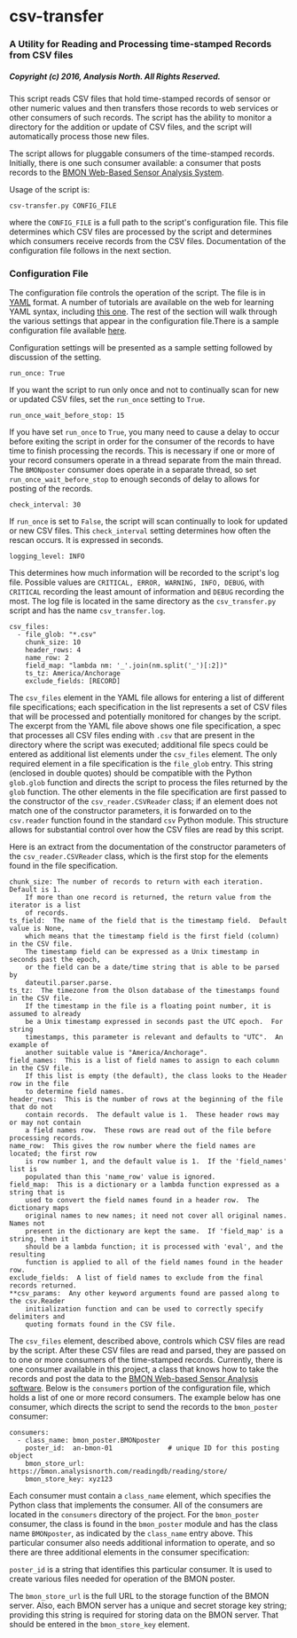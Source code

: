 # csv-transfer

### A Utility for Reading and Processing time-stamped Records from CSV files

##### Copyright (c) 2016, Analysis North.  All Rights Reserved.

This script reads CSV files that hold time-stamped records of sensor or other numeric values and then transfers those records to web services or other consumers of such records.  The script has the ability to monitor a directory for the addition or update of CSV files, and the script will automatically process those new files.

The script allows for pluggable consumers of the time-stamped records.  Initially, there is one such consumer available: a consumer that posts records to the [BMON Web-Based Sensor Analysis System](https://github.com/alanmitchell/bmon).

Usage of the script is:

    csv-transfer.py CONFIG_FILE

where the `CONFIG_FILE` is a full path to the script's configuration file.  This file determines which CSV files are processed by the script and determines which consumers receive records from the CSV files.  Documentation of the configuration file follows in the next section.

### Configuration File

The configuration file controls the operation of the script.  The file is in [YAML](http://yaml.org/) format.  A number of tutorials are available on the web for learning YAML syntax, including [this one](https://learn.getgrav.org/advanced/yaml).  The rest of the section will walk through the various settings that appear in the configuration file.There is a sample configuration file available [here](sample_config.yaml).

Configuration settings will be presented as a sample setting followed by discussion of the setting.

    run_once: True

If you want the script to run only once and not to continually scan for new or updated CSV files, set the `run_once` setting to `True`.

    run_once_wait_before_stop: 15

If you have set `run_once` to `True`, you many need to cause a delay to occur before exiting the script in order for the consumer of the records to have time to finish processing the records.  This is necessary if one or more of your record consumers operate in a thread separate from the main thread.  The `BMONposter` consumer does operate in a separate thread, so set `run_once_wait_before_stop` to enough seconds of delay to allows for posting of the records.

    check_interval: 30

If `run_once` is set to `False`, the script will scan continually to look for updated or new CSV files.  This `check_interval` setting determines how often the rescan occurs.  It is expressed in seconds.

    logging_level: INFO

This determines how much information will be recorded to the script's log file.  Possible values are `CRITICAL, ERROR, WARNING, INFO, DEBUG`, with `CRITICAL` recording the least amount of information and `DEBUG` recording the most.  The log file is located in the same directory as the `csv_transfer.py` script and has the name `csv_transfer.log`.

    csv_files:
      - file_glob: "*.csv"            
        chunk_size: 10
        header_rows: 4
        name_row: 2
        field_map: "lambda nm: '_'.join(nm.split('_')[:2])"
        ts_tz: America/Anchorage
        exclude_fields: [RECORD]

The `csv_files` element in the YAML file allows for entering a list of different file specifications; each specification in the list represents a set of CSV files that will be processed and potentially monitored for changes by the script.  The excerpt from the YAML file above shows one file specification, a spec that processes all CSV files ending with `.csv` that are present in the directory where the script was executed; additional file specs could be entered as additional list elements under the `csv_files` element.  The only required element in a file specification is the `file_glob` entry.  This string (enclosed in double quotes) should be compatible with the Python `glob.glob` function and directs the script to process the files returned by the `glob` function.  The other elements in the file specification are first passed to the constructor of the `csv_reader.CSVReader` class; if an element does not match one of the constructor parameters, it is forwarded on to the `csv.reader` function found in the standard `csv` Python module.  This structure allows for substantial control over how the CSV files are read by this script.

Here is an extract from the documentation of the constructor parameters of the `csv_reader.CSVReader` class, which is the first stop for the elements found in the file specification.

    chunk_size: The number of records to return with each iteration.  Default is 1.
        If more than one record is returned, the return value from the iterator is a list
        of records.
    ts_field:  The name of the field that is the timestamp field.  Default value is None,
        which means that the timestamp field is the first field (column) in the CSV file.
        The timestamp field can be expressed as a Unix timestamp in seconds past the epoch, 
        or the field can be a date/time string that is able to be parsed by 
        dateutil.parser.parse.
    ts_tz:  The timezone from the Olson database of the timestamps found in the CSV file.
        If the timestamp in the file is a floating point number, it is assumed to already
        be a Unix timestamp expressed in seconds past the UTC epoch.  For string
        timestamps, this parameter is relevant and defaults to "UTC".  An example of
        another suitable value is "America/Anchorage".
    field_names:  This is a list of field names to assign to each column in the CSV file.
        If this list is empty (the default), the class looks to the Header row in the file 
        to determine field names.
    header_rows:  This is the number of rows at the beginning of the file that do not
        contain records.  The default value is 1.  These header rows may or may not contain
        a field names row.  These rows are read out of the file before processing records.
    name_row:  This gives the row number where the field names are located; the first row
        is row number 1, and the default value is 1.  If the 'field_names' list is
        populated than this 'name_row' value is ignored.
    field_map:  This is a dictionary or a lambda function expressed as a string that is
        used to convert the field names found in a header row.  The dictionary maps
        original names to new names; it need not cover all original names.  Names not
        present in the dictionary are kept the same.  If 'field_map' is a string, then it
        should be a lambda function; it is processed with 'eval', and the resulting
        function is applied to all of the field names found in the header row.
    exclude_fields:  A list of field names to exclude from the final records returned.
    **csv_params:  Any other keyword arguments found are passed along to the csv.Reader
        initialization function and can be used to correctly specify delimiters and
        quoting formats found in the CSV file.

The `csv_files` element, described above, controls which CSV files are read by the script.  After these CSV files are read and parsed, they are passed on to one or more consumers of the time-stamped records.  Currently, there is one consumer available in this project, a class that knows how to take the records and post the data to the [BMON Web-based Sensor Analysis software](https://github.com/alanmitchell/bmon).  Below is the `consumers` portion of the configuration file, which holds a list of one or more record consumers.  The example below has one consumer, which directs the script to send the records to the `bmon_poster` consumer:

    consumers:
      - class_name: bmon_poster.BMONposter
        poster_id:  an-bmon-01              # unique ID for this posting object
        bmon_store_url: https://bmon.analysisnorth.com/readingdb/reading/store/
        bmon_store_key: xyz123

Each consumer must contain a `class_name` element, which specifies the Python class that implements the consumer.  All of the consumers are located in the `consumers` directory of the project.  For the `bmon_poster` consumer, the class is found in the `bmon_poster` module and has the class name `BMONposter`, as indicated by the `class_name` entry above. This particular consumer also needs additional information to operate, and so there are three additional elements in the consumer specification:

`poster_id` is a string that identifies this particular consumer.  It is used to create various files needed for operation of the BMON poster.

The `bmon_store_url` is the full URL to the storage function of the BMON server. Also, each BMON server has a unique and secret storage key string; providing this string is required for storing data on the BMON server.  That should be entered in the `bmon_store_key` element.